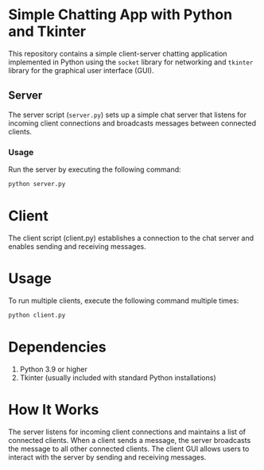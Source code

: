 # Simple Chatting App with Python and Tkinter

This repository contains a simple client-server chatting application implemented in Python using the `socket` library for networking and `tkinter` library for the graphical user interface (GUI).

## Server

The server script (`server.py`) sets up a simple chat server that listens for incoming client connections and broadcasts messages between connected clients.

### Usage

Run the server by executing the following command:

```bash
python server.py
```

# Client

The client script (client.py) establishes a connection to the chat server and enables sending and receiving messages.

# Usage

To run multiple clients, execute the following command multiple times:

```bash
python client.py
```

# Dependencies

1. Python 3.9 or higher
2. Tkinter (usually included with standard Python installations)

# How It Works

The server listens for incoming client connections and maintains a list of connected clients. When a client sends a message, the server broadcasts the message to all other connected clients. The client GUI allows users to interact with the server by sending and receiving messages.


